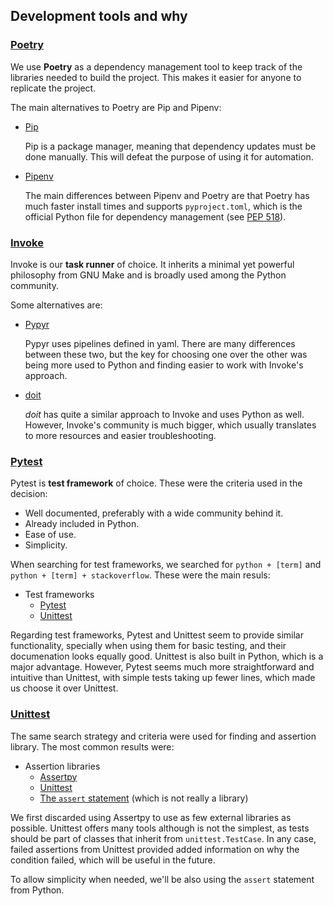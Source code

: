 ## Development tools and why

### [Poetry](https://python-poetry.org/)

We use **Poetry** as a dependency management tool to keep track
of the libraries needed to build the project. This makes it
easier for anyone to replicate the project.

The main alternatives to Poetry are Pip and Pipenv:

- [Pip](https://pypi.org/project/pip/)

  Pip is a package manager, meaning that dependency updates
  must be done manually. This will defeat the purpose of using
  it for automation.

- [Pipenv](https://pipenv.pypa.io/en/latest/)

  The main differences between Pipenv and Poetry are that Poetry
  has much faster install times and supports `pyproject.toml`,
  which is the official Python file for dependency management (see
  [PEP 518](https://www.python.org/dev/peps/pep-0518/#file-format)).



### [Invoke](https://www.pyinvoke.org/)

Invoke is our **task runner** of choice. It inherits a minimal yet
powerful philosophy from GNU Make and is broadly used among the
Python community.

Some alternatives are:

- [Pypyr](https://pypyr.io/docs/)

  Pypyr uses pipelines defined in yaml. There are many differences
  between these two, but the key for choosing one over the other
  was being more used to Python and finding easier to work with
  Invoke's approach.

- [doit](https://pydoit.org/contents.html#)

  _doit_ has quite a similar approach to Invoke and uses Python as
  well. However, Invoke's community is much bigger, which usually
  translates to more resources and easier troubleshooting.


 ### [Pytest](https://docs.pytest.org/en/latest/)

 Pytest is **test framework** of choice. These were the criteria 
 used in the decision:

 - Well documented, preferably with a wide community behind it.
 - Already included in Python.
 - Ease of use.
 - Simplicity.

When searching for test frameworks, we searched
for `python + [term]` and `python + [term] + stackoverflow`. These were
the main resuls:

- Test frameworks
  - [Pytest](https://docs.pytest.org/en/latest/)
  - [Unittest](https://docs.python.org/3/library/unittest.html)


Regarding test frameworks, Pytest and Unittest seem to provide similar
functionality, specially when using them for basic testing, and their
documenation looks equally good. Unittest is also built in Python,
which is a major advantage. However, Pytest seems much more straightforward
and intuitive than Unittest, with simple tests taking up fewer lines,
which made us choose it over Unittest.

### [Unittest](https://docs.python.org/3/library/unittest.html)

The same search strategy and criteria were used for finding and
assertion library. The most common results were:

- Assertion libraries
  - [Assertpy](https://pypi.org/project/assertpy/)
  - [Unittest](https://docs.python.org/3/library/unittest.html)
  - [The `assert` statement](https://docs.python.org/3/reference/simple_stmts.html#assert) (which is not really a library)

We first discarded using Assertpy to use as few external libraries
as possible. Unittest offers many tools although is not the simplest,
as tests should be part of classes that inherit from `unittest.TestCase`.
In any case, failed assertions from Unittest provided added information
on why the condition failed, which will be useful in the future.

To allow simplicity when needed, we'll be also using the `assert`
statement from Python.
